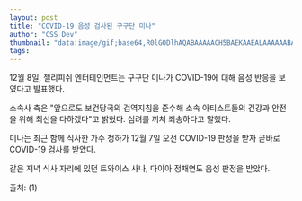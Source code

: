 ```yaml
---
layout: post
title: "COVID-19 음성 검사된 구구단 미나"
author: "CSS Dev"
thumbnail: "data:image/gif;base64,R0lGODlhAQABAAAAACH5BAEKAAEALAAAAAABAAEAAAICTAEAOw=="
tags: 
---
```



12월 8일, 젤리피쉬 엔터테인먼트는 구구단 미나가 COVID-19에 대해 음성 반응을 보였다고 발표했다.

소속사 측은 "앞으로도 보건당국의 검역지침을 준수해 소속 아티스트들의 건강과 안전을 위해 최선을 다하겠다"고 밝혔다. 심려를 끼쳐 죄송하다고 말했다.

미나는 최근 함께 식사한 가수 청하가 12월 7일 오전 COVID-19 판정을 받자 곧바로 COVID-19 검사를 받았다.

같은 저녁 식사 자리에 있던 트와이스 사나, 다이아 정채연도 음성 판정을 받았다.

출처: (1)